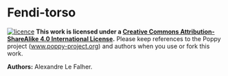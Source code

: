 # Fendi-torso

[![licence](https://i.creativecommons.org/l/by-sa/4.0/88x31.png)](http://creativecommons.org/licenses/by-sa/4.0/) **This work is licensed under a [Creative Commons Attribution-ShareAlike 4.0 International License](http://creativecommons.org/licenses/by-sa/4.0/).**
Please keep references to the Poppy project (www.poppy-project.org) and authors when you use or fork this work.

**Authors:** Alexandre Le Falher.